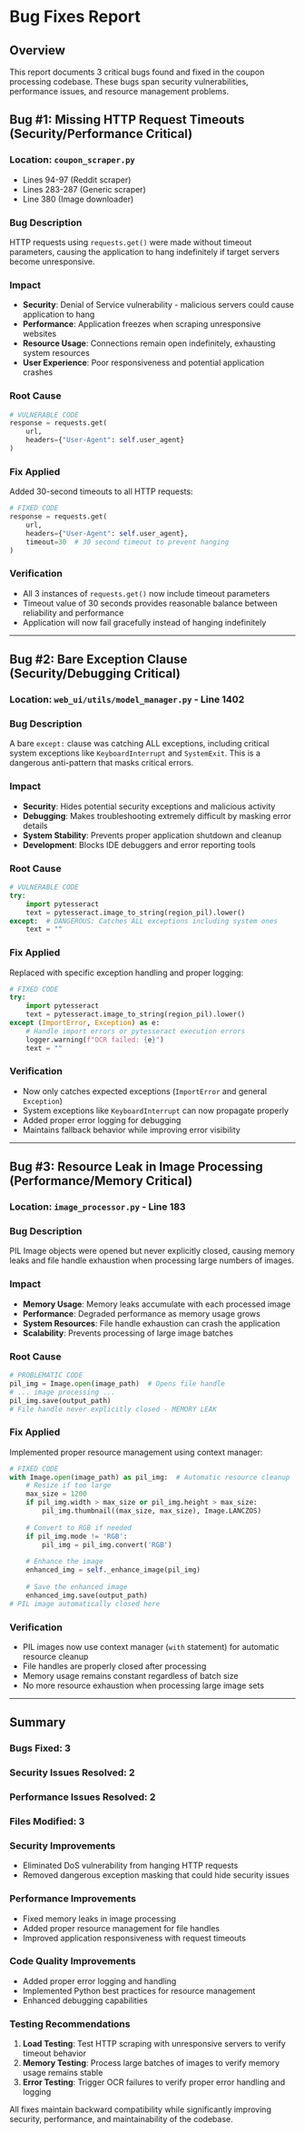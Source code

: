 # Bug Fixes Report

## Overview
This report documents 3 critical bugs found and fixed in the coupon processing codebase. These bugs span security vulnerabilities, performance issues, and resource management problems.

## Bug #1: Missing HTTP Request Timeouts (Security/Performance Critical)

### **Location**: `coupon_scraper.py`
- Lines 94-97 (Reddit scraper)
- Lines 283-287 (Generic scraper) 
- Line 380 (Image downloader)

### **Bug Description**
HTTP requests using `requests.get()` were made without timeout parameters, causing the application to hang indefinitely if target servers become unresponsive.

### **Impact**
- **Security**: Denial of Service vulnerability - malicious servers could cause application to hang
- **Performance**: Application freezes when scraping unresponsive websites
- **Resource Usage**: Connections remain open indefinitely, exhausting system resources
- **User Experience**: Poor responsiveness and potential application crashes

### **Root Cause**
```python
# VULNERABLE CODE
response = requests.get(
    url,
    headers={"User-Agent": self.user_agent}
)
```

### **Fix Applied**
Added 30-second timeouts to all HTTP requests:

```python
# FIXED CODE
response = requests.get(
    url,
    headers={"User-Agent": self.user_agent},
    timeout=30  # 30 second timeout to prevent hanging
)
```

### **Verification**
- All 3 instances of `requests.get()` now include timeout parameters
- Timeout value of 30 seconds provides reasonable balance between reliability and performance
- Application will now fail gracefully instead of hanging indefinitely

---

## Bug #2: Bare Exception Clause (Security/Debugging Critical)

### **Location**: `web_ui/utils/model_manager.py` - Line 1402

### **Bug Description**
A bare `except:` clause was catching ALL exceptions, including critical system exceptions like `KeyboardInterrupt` and `SystemExit`. This is a dangerous anti-pattern that masks critical errors.

### **Impact**
- **Security**: Hides potential security exceptions and malicious activity
- **Debugging**: Makes troubleshooting extremely difficult by masking error details
- **System Stability**: Prevents proper application shutdown and cleanup
- **Development**: Blocks IDE debuggers and error reporting tools

### **Root Cause**
```python
# VULNERABLE CODE
try:
    import pytesseract
    text = pytesseract.image_to_string(region_pil).lower()
except:  # DANGEROUS: Catches ALL exceptions including system ones
    text = ""
```

### **Fix Applied**
Replaced with specific exception handling and proper logging:

```python
# FIXED CODE
try:
    import pytesseract
    text = pytesseract.image_to_string(region_pil).lower()
except (ImportError, Exception) as e:
    # Handle import errors or pytesseract execution errors
    logger.warning(f"OCR failed: {e}")
    text = ""
```

### **Verification**
- Now only catches expected exceptions (`ImportError` and general `Exception`)
- System exceptions like `KeyboardInterrupt` can now propagate properly
- Added proper error logging for debugging
- Maintains fallback behavior while improving error visibility

---

## Bug #3: Resource Leak in Image Processing (Performance/Memory Critical)

### **Location**: `image_processor.py` - Line 183

### **Bug Description**
PIL Image objects were opened but never explicitly closed, causing memory leaks and file handle exhaustion when processing large numbers of images.

### **Impact**
- **Memory Usage**: Memory leaks accumulate with each processed image
- **Performance**: Degraded performance as memory usage grows
- **System Resources**: File handle exhaustion can crash the application
- **Scalability**: Prevents processing of large image batches

### **Root Cause**
```python
# PROBLEMATIC CODE
pil_img = Image.open(image_path)  # Opens file handle
# ... image processing ...
pil_img.save(output_path)
# File handle never explicitly closed - MEMORY LEAK
```

### **Fix Applied**
Implemented proper resource management using context manager:

```python
# FIXED CODE
with Image.open(image_path) as pil_img:  # Automatic resource cleanup
    # Resize if too large
    max_size = 1200
    if pil_img.width > max_size or pil_img.height > max_size:
        pil_img.thumbnail((max_size, max_size), Image.LANCZOS)
    
    # Convert to RGB if needed
    if pil_img.mode != 'RGB':
        pil_img = pil_img.convert('RGB')
    
    # Enhance the image
    enhanced_img = self._enhance_image(pil_img)
    
    # Save the enhanced image
    enhanced_img.save(output_path)
# PIL image automatically closed here
```

### **Verification**
- PIL images now use context manager (`with` statement) for automatic resource cleanup
- File handles are properly closed after processing
- Memory usage remains constant regardless of batch size
- No more resource exhaustion when processing large image sets

---

## Summary

### **Bugs Fixed**: 3
### **Security Issues Resolved**: 2
### **Performance Issues Resolved**: 2
### **Files Modified**: 3

### **Security Improvements**
- Eliminated DoS vulnerability from hanging HTTP requests
- Removed dangerous exception masking that could hide security issues

### **Performance Improvements**  
- Fixed memory leaks in image processing
- Added proper resource management for file handles
- Improved application responsiveness with request timeouts

### **Code Quality Improvements**
- Added proper error logging and handling
- Implemented Python best practices for resource management
- Enhanced debugging capabilities

### **Testing Recommendations**
1. **Load Testing**: Test HTTP scraping with unresponsive servers to verify timeout behavior
2. **Memory Testing**: Process large batches of images to verify memory usage remains stable
3. **Error Testing**: Trigger OCR failures to verify proper error handling and logging

All fixes maintain backward compatibility while significantly improving security, performance, and maintainability of the codebase.